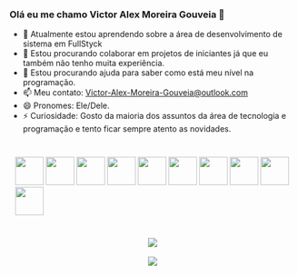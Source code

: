 ### Olá eu me chamo Victor Alex Moreira Gouveia 👋

- 🌱 Atualmente estou aprendendo sobre a área de desenvolvimento de sistema em FullStyck
- 👯 Estou procurando colaborar em projetos de iniciantes já que eu também não tenho muita experiência.
- 🤔 Estou procurando ajuda para saber como está meu nível na programação.
- 📫 Meu contato: Victor-Alex-Moreira-Gouveia@outlook.com
- 😄 Pronomes: Ele/Dele.
- ⚡ Curiosidade: Gosto da maioria dos assuntos da área de tecnologia e programação e tento ficar sempre atento as novidades.

<br>

<div style="padding: 10px;">
        <img src="https://cdn.jsdelivr.net/gh/devicons/devicon@latest/icons/python/python-original-wordmark.svg" style="height: 50px"/>
        <img src="https://cdn.jsdelivr.net/gh/devicons/devicon@latest/icons/javascript/javascript-original.svg" style="height: 50px;">
        <img src="https://cdn.jsdelivr.net/gh/devicons/devicon@latest/icons/html5/html5-original.svg" style="height: 50px;">
        <img src="https://cdn.jsdelivr.net/gh/devicons/devicon@latest/icons/css3/css3-original.svg" style="height: 50px;">
        <img src="https://cdn.jsdelivr.net/gh/devicons/devicon@latest/icons/php/php-original.svg" style="height: 50px;"/>
        <img src="https://cdn.jsdelivr.net/gh/devicons/devicon@latest/icons/mysql/mysql-original-wordmark.svg" style="height: 50px;"/>
        <img src="https://cdn.jsdelivr.net/gh/devicons/devicon@latest/icons/java/java-original-wordmark.svg" style="height: 50px;"/>
        <img src="https://cdn.jsdelivr.net/gh/devicons/devicon@latest/icons/docker/docker-original-wordmark.svg" style="height: 50px;"/>
        <img src="https://cdn.jsdelivr.net/gh/devicons/devicon@latest/icons/linux/linux-original.svg" style="height: 50px;"/>
        <img src="https://cdn.jsdelivr.net/gh/devicons/devicon@latest/icons/windows11/windows11-original-wordmark.svg" style="height: 50px;"/>
          
          
</div>

##

<div align="center">
        <img src="https://github-readme-stats.vercel.app/api?username=Victor-Alex-Moreira-Gouveia&show_icons=true&theme=transparent">
        <br>
        <br>
        <img src="https://github-readme-stats.vercel.app/api/top-langs/?username=Victor-Alex-Moreira-Gouveia&layout=compact&theme=transparent">
</div>

##
